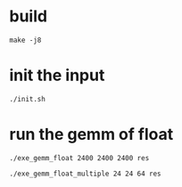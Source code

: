 # build
`make -j8`

# init the input 
`./init.sh`

# run the gemm of float
`./exe_gemm_float 2400 2400 2400 res`

`./exe_gemm_float_multiple 24 24 64 res`

